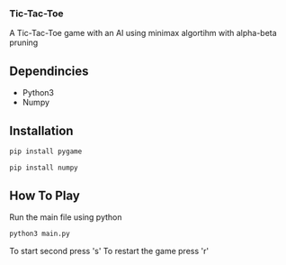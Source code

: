 ### Tic-Tac-Toe  
A Tic-Tac-Toe game with an AI using minimax algortihm with alpha-beta pruning

## Dependincies
- Python3
- Numpy

## Installation
```sh
pip install pygame
```

```sh
pip install numpy
```
## How To Play
Run the main file using python
```sh
python3 main.py
```
To start second press 's'
To restart the game press 'r'

